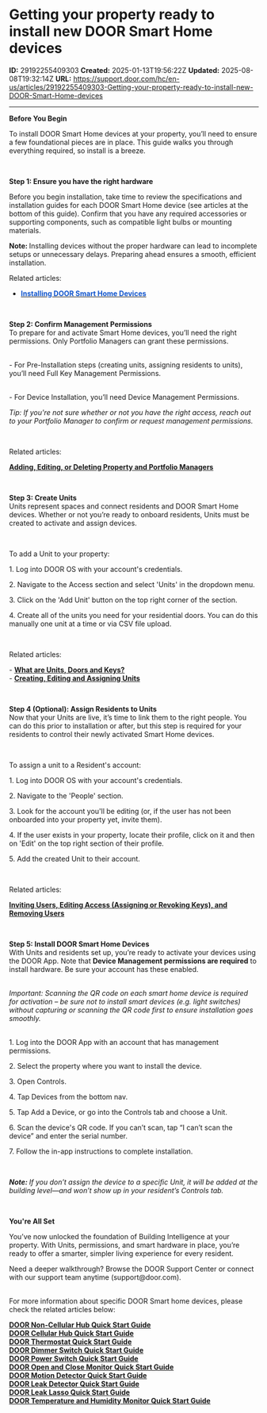 # Getting your property ready to install new DOOR Smart Home devices

**ID:** 29192255409303
**Created:** 2025-01-13T19:56:22Z
**Updated:** 2025-08-08T19:32:14Z
**URL:** https://support.door.com/hc/en-us/articles/29192255409303-Getting-your-property-ready-to-install-new-DOOR-Smart-Home-devices

---

<p><strong>Before You Begin</strong></p>
<p>To install DOOR Smart Home devices at your property, you’ll need to ensure a few foundational pieces are in place. This guide walks you through everything required, so install is a breeze.</p>
<p> </p>
<p id="h_01JYM1KNEFAVY5BDW2E1Q0720Q"><strong>Step 1: Ensure you have the right hardware </strong></p>
<p>Before you begin installation, take time to review the specifications and installation guides for each DOOR Smart Home device (see articles at the bottom of this guide). Confirm that you have any required accessories or supporting components, such as compatible light bulbs or mounting materials.</p>
<p><strong>Note: </strong>Installing devices without the proper hardware can lead to incomplete setups or unnecessary delays. Preparing ahead ensures a smooth, efficient installation.</p>
<p>Related articles:</p>
<ul>
<li><span class="wysiwyg-underline"><strong><a href="https://support.door.com/hc/en-us/sections/26988614550423-Installing-Door-Smart-Home-devices"><span style="color: #1155cc;">Installing DOOR Smart Home Devices</span></a></strong></span></li>
</ul>
<p> </p>
<p><strong>Step 2: Confirm Management Permissions</strong><br>To prepare for and activate Smart Home devices, you’ll need the right permissions. Only Portfolio Managers can grant these permissions.</p>
<p><br>- For Pre-Installation steps (creating units, assigning residents to units), you’ll need Full Key Management Permissions.</p>
<p><br>- For Device Installation, you’ll need Device Management Permissions.</p>
<p><em>Tip: If you're not sure whether or not you have the right access, reach out to your Portfolio Manager to confirm or request management permissions.</em></p>
<p> </p>
<p>Related articles:</p>
<p><strong><span class="wysiwyg-underline"><a href="https://support.door.com/hc/en-us/articles/24505993010071-Adding-Editing-or-Deleting-Property-and-Portfolio-Managers">Adding, Editing, or Deleting Property and Portfolio Managers</a></span></strong></p>
<p> </p>
<p><strong>Step 3: Create Units</strong><br>Units represent spaces and connect residents and DOOR Smart Home devices. Whether or not you’re ready to onboard residents, Units must be created to activate and assign devices.</p>
<p> </p>
<p>To add a Unit to your property:</p>
<p>1. Log into DOOR OS with your account's credentials.</p>
<p>2. Navigate to the Access section and select 'Units' in the dropdown menu.</p>
<p>3. Click on the 'Add Unit' button on the top right corner of the section.</p>
<p>4. Create all of the units you need for your residential doors. You can do this manually one unit at a time or via CSV file upload.</p>
<p> </p>
<p>Related articles:</p>
<p>- <strong><span class="wysiwyg-underline"><a href="https://support.door.com/hc/en-us/articles/24270097281815-What-are-Units-Doors-and-Keys">What are Units, Doors and Keys?</a></span></strong><br>- <strong><span class="wysiwyg-underline"><a href="https://support.door.com/hc/en-us/articles/24297103305495-Creating-Editing-and-Assigning-Units">Creating, Editing and Assigning Units</a></span></strong></p>
<p> </p>
<p><strong>Step 4 (Optional): Assign Residents to Units</strong><br>Now that your Units are live, it’s time to link them to the right people. You can do this prior to installation or after, but this step is required for your residents to control their newly activated Smart Home devices.</p>
<p> </p>
<p>To assign a unit to a Resident's account:</p>
<p>1. Log into DOOR OS with your account's credentials.</p>
<p>2. Navigate to the 'People' section.</p>
<p>3. Look for the account you'll be editing (or, if the user has not been onboarded into your property yet, invite them).</p>
<p>4. If the user exists in your property, locate their profile, click on it and then on 'Edit' on the top right section of their profile.</p>
<p>5. Add the created Unit to their account.</p>
<p> </p>
<p>Related articles:</p>
<p><strong><span class="wysiwyg-underline"><a href="https://support.door.com/hc/en-us/articles/24452870199703-Inviting-Users-Editing-Access-Assigning-or-Revoking-Keys-and-Removing-Users">Inviting Users, Editing Access (Assigning or Revoking Keys), and Removing Users</a></span></strong></p>
<p> </p>
<p><strong>Step 5: Install DOOR Smart Home Devices</strong><br>With Units and residents set up, you’re ready to activate your devices using the DOOR App. Note that <strong>Device Management permissions are required</strong> to install hardware. Be sure your account has these enabled.</p>
<p><br><em>Important: Scanning the QR code on each smart home device is required for activation – be sure not to install smart devices (e.g. light switches) without capturing or scanning the QR code first to ensure</em> <em>installation goes smoothly.</em></p>
<p><br>1. Log into the DOOR App with an account that has management permissions.</p>
<p>2. Select the property where you want to install the device.</p>
<p>3. Open Controls.</p>
<p>4. Tap Devices from the bottom nav.</p>
<p>5. Tap Add a Device, or go into the Controls tab and choose a Unit.</p>
<p>6. Scan the device's QR code. If you can’t scan, tap “I can’t scan the device” and enter the serial number.</p>
<p>7. Follow the in-app instructions to complete installation.</p>
<p> </p>
<p><em><strong>Note: </strong>If you don’t assign the device to a specific Unit, it will be added at the building level—and won’t show up in your resident’s Controls tab.<br></em></p>
<p> </p>
<p><strong>You're All Set</strong></p>
<p>You’ve now unlocked the foundation of Building Intelligence at your property. With Units, permissions, and smart hardware in place, you’re ready to offer a smarter, simpler living experience for every resident.</p>
<p>Need a deeper walkthrough? Browse the DOOR Support Center or connect with our support team anytime (support@door.com).</p>
<p><em><br></em>For more information about specific DOOR Smart home devices, please check the related articles below:</p>
<p><strong><span class="wysiwyg-underline"><a href="https://support.door.com/hc/en-us/articles/26137777159703-Door-Non-Cellular-Hub-Quick-Start-Guide">DOOR Non-Cellular Hub Quick Start Guide</a></span></strong><br><strong><span class="wysiwyg-underline"><a href="https://support.door.com/hc/en-us/articles/25115494079255-Door-Cellular-Hub-Quick-Start-Guide">DOOR Cellular Hub Quick Start Guide</a></span></strong><br><strong><span class="wysiwyg-underline"><a href="https://support.door.com/hc/en-us/articles/25116139959319-Door-Thermostat-Quick-Start-Guide">DOOR Thermostat Quick Start Guide</a></span></strong><br><strong><span class="wysiwyg-underline"><a href="https://support.door.com/hc/en-us/articles/25116053046167-Door-Dimmer-Switch-Quick-Start-Guide">DOOR Dimmer Switch Quick Start Guide</a></span></strong><br><strong><span class="wysiwyg-underline"><a href="https://support.door.com/hc/en-us/articles/25116037747095-Door-Power-Switch-Quick-Start-Guide">DOOR Power Switch Quick Start Guide</a></span></strong><br><strong><span class="wysiwyg-underline"><a href="https://support.door.com/hc/en-us/articles/25115948228503-Door-Open-and-Close-Monitor-Quick-Start-Guide">DOOR Open and Close Monitor Quick Start Guide</a></span></strong><br><strong><span class="wysiwyg-underline"><a href="https://support.door.com/hc/en-us/articles/25115824619159-Door-Motion-Detector-Quick-Start-Guide">DOOR Motion Detector Quick Start Guide</a></span></strong><br><strong><span class="wysiwyg-underline"><a href="https://support.door.com/hc/en-us/articles/25115648344983-Door-Leak-Detector-Quick-Start-Guide">DOOR Leak Detector Quick Start Guide</a></span></strong><br><strong><span class="wysiwyg-underline"><a href="https://support.door.com/hc/en-us/articles/25115523535895-Door-Leak-Lasso-Quick-Start-Guide">DOOR Leak Lasso Quick Start Guide</a></span></strong><br><strong><span class="wysiwyg-underline"><a href="https://support.door.com/hc/en-us/articles/25114995366039-Door-Temperature-and-Humidity-Monitor-Quick-Start-Guide">DOOR Temperature and Humidity Monitor Quick Start Guide</a></span></strong></p>
